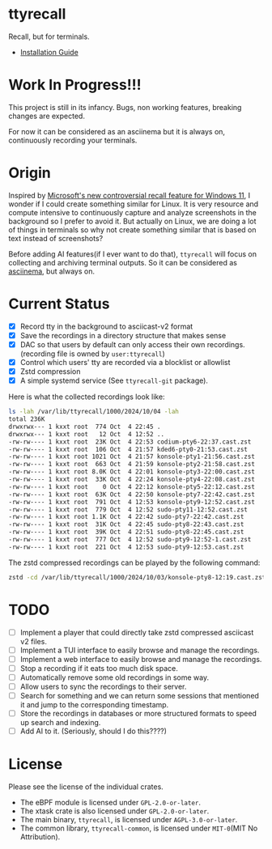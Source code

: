 # ttyrecall

Recall, but for terminals.

- [Installation Guide](./INSTALL.md)

# Work In Progress!!!

This project is still in its infancy. Bugs, non working features, breaking changes are expected.

For now it can be considered as an asciinema but it is always on, continuously recording your terminals.

# Origin

Inspired by [Microsoft's new controversial recall feature for Windows 11](https://support.microsoft.com/en-us/windows/retrace-your-steps-with-recall-aa03f8a0-a78b-4b3e-b0a1-2eb8ac48701c),
I wonder if I could create something similar for Linux.
It is very resource and compute intensive to continuously capture and analyze screenshots in the background so I prefer
to avoid it. But actually on Linux, we are doing a lot of things in terminals so why not create something similar that
is based on text instead of screenshots?

Before adding AI features(if I ever want to do that), `ttyrecall` will focus on collecting and archiving terminal outputs.
So it can be considered as [asciinema](https://asciinema.org/), but always on.

# Current Status

- [x] Record tty in the background to asciicast-v2 format
- [x] Save the recordings in a directory structure that makes sense
- [x] DAC so that users by default can only access their own recordings. (recording file is owned by `user:ttyrecall`)
- [x] Control which users' tty are recorded via a blocklist or allowlist
- [x] Zstd compression
- [x] A simple systemd service (See `ttyrecall-git` package).

Here is what the collected recordings look like:

```bash
ls -lah /var/lib/ttyrecall/1000/2024/10/04 -lah
total 236K
drwxrwx--- 1 kxxt root  774 Oct  4 22:45 .
drwxrwx--- 1 kxxt root   12 Oct  4 12:52 ..
-rw-rw---- 1 kxxt root  23K Oct  4 22:53 codium-pty6-22:37.cast.zst
-rw-rw---- 1 kxxt root  106 Oct  4 21:57 kded6-pty0-21:53.cast.zst
-rw-rw---- 1 kxxt root 1021 Oct  4 21:57 konsole-pty1-21:56.cast.zst
-rw-rw---- 1 kxxt root  663 Oct  4 21:59 konsole-pty2-21:58.cast.zst
-rw-rw---- 1 kxxt root 8.0K Oct  4 22:01 konsole-pty3-22:00.cast.zst
-rw-rw---- 1 kxxt root  33K Oct  4 22:24 konsole-pty4-22:08.cast.zst
-rw-rw---- 1 kxxt root    0 Oct  4 22:12 konsole-pty5-22:12.cast.zst
-rw-rw---- 1 kxxt root  63K Oct  4 22:50 konsole-pty7-22:42.cast.zst
-rw-rw---- 1 kxxt root  791 Oct  4 12:53 konsole-pty9-12:52.cast.zst
-rw-rw---- 1 kxxt root  779 Oct  4 12:52 sudo-pty11-12:52.cast.zst
-rw-rw---- 1 kxxt root 1.1K Oct  4 22:42 sudo-pty7-22:42.cast.zst
-rw-rw---- 1 kxxt root  31K Oct  4 22:45 sudo-pty8-22:43.cast.zst
-rw-rw---- 1 kxxt root  39K Oct  4 22:51 sudo-pty8-22:45.cast.zst
-rw-rw---- 1 kxxt root  777 Oct  4 12:52 sudo-pty9-12:52-1.cast.zst
-rw-rw---- 1 kxxt root  221 Oct  4 12:53 sudo-pty9-12:53.cast.zst
```

The zstd compressed recordings can be played by the following command:

```bash
zstd -cd /var/lib/ttyrecall/1000/2024/10/03/konsole-pty8-12:19.cast.zst | asciinema play -
```

# TODO

- [ ] Implement a player that could directly take zstd compressed asciicast v2 files.
- [ ] Implement a TUI interface to easily browse and manage the recordings.
- [ ] Implement a web interface to easily browse and manage the recordings.
- [ ] Stop a recording if it eats too much disk space.
- [ ] Automatically remove some old recordings in some way.
- [ ] Allow users to sync the recordings to their server.
- [ ] Search for something and we can return some sessions that mentioned it and jump to the corresponding timestamp.
- [ ] Store the recordings in databases or more structured formats to speed up search and indexing.
- [ ] Add AI to it. (Seriously, should I do this????)

# License

Please see the license of the individual crates.

- The eBPF module is licensed under `GPL-2.0-or-later`.
- The xtask crate is also licensed under `GPL-2.0-or-later`.
- The main binary, `ttyrecall`, is licensed under `AGPL-3.0-or-later`.
- The common library, `ttyrecall-common`, is licensed under `MIT-0`(MIT No Attribution).
